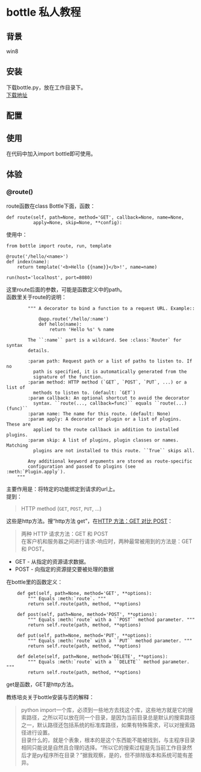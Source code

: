 # bottle 私人教程

## 背景

win8

## 安装

下载bottle.py，放在工作目录下。  
[下载地址](https://pypi.python.org/pypi/bottle/0.12.9)  

## 配置

## 使用

在代码中加入import bottle即可使用。

## 体验

### @route()  
route函数在class Bottle下面，函数：  

    def route(self, path=None, method='GET', callback=None, name=None,
              apply=None, skip=None, **config):  

使用中：  

    from bottle import route, run, template

	@route('/hello/<name>')
	def index(name):
	    return template('<b>Hello {{name}}</b>!', name=name)
	
	run(host='localhost', port=8080)

这里route后面的参数，可能是函数定义中的path。  
函数里关于route的说明：  

            """ A decorator to bind a function to a request URL. Example::

                @app.route('/hello/:name')
                def hello(name):
                    return 'Hello %s' % name

            The ``:name`` part is a wildcard. See :class:`Router` for syntax
            details.

            :param path: Request path or a list of paths to listen to. If no
              path is specified, it is automatically generated from the
              signature of the function.
            :param method: HTTP method (`GET`, `POST`, `PUT`, ...) or a list of
              methods to listen to. (default: `GET`)
            :param callback: An optional shortcut to avoid the decorator
              syntax. ``route(..., callback=func)`` equals ``route(...)(func)``
            :param name: The name for this route. (default: None)
            :param apply: A decorator or plugin or a list of plugins. These are
              applied to the route callback in addition to installed plugins.
            :param skip: A list of plugins, plugin classes or names. Matching
              plugins are not installed to this route. ``True`` skips all.

            Any additional keyword arguments are stored as route-specific
            configuration and passed to plugins (see :meth:`Plugin.apply`).
        """

主要作用是：将特定的功能绑定到请求的url上。  
提到：  
> HTTP method (`GET`, `POST`, `PUT`, ...)   

这些是http方法。搜“http方法 get”，在[HTTP 方法：GET 对比 POST](http://www.w3school.com.cn/tags/html_ref_httpmethods.asp)：  
> 两种 HTTP 请求方法：GET 和 POST  
> 在客户机和服务器之间进行请求-响应时，两种最常被用到的方法是：GET 和 POST。  
 - GET - 从指定的资源请求数据。  
 - POST - 向指定的资源提交要被处理的数据

在bottle里的函数定义：  

        def get(self, path=None, method='GET', **options):
	        """ Equals :meth:`route`. """
	        return self.route(path, method, **options)

	    def post(self, path=None, method='POST', **options):
	        """ Equals :meth:`route` with a ``POST`` method parameter. """
	        return self.route(path, method, **options)
	
	    def put(self, path=None, method='PUT', **options):
	        """ Equals :meth:`route` with a ``PUT`` method parameter. """
	        return self.route(path, method, **options)
	
	    def delete(self, path=None, method='DELETE', **options):
	        """ Equals :meth:`route` with a ``DELETE`` method parameter. """
	        return self.route(path, method, **options)
get是函数，GET是http方法。

教练培炎关于bottle安装与否的解释：  

> python import一个库，必须到一些地方去找这个库，这些地方就是它的搜索路径，之所以可以放在同一个目录，是因为当前目录总是默认的搜索路径之一，默认路径还包括系统的标准库路径，如果有特殊需求，可以对搜索路径进行设置。  
> 目录什么的，就是个表象，根本的是这个东西能不能被找到，与主程序目录相同只能说是自然且合理的选择。“所以它的搜索过程是先当前工作目录然后才是py程序所在目录？”据我观察，是的，但不排除版本和系统可能有差异。    
